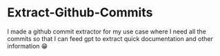 # Extract-Github-Commits
I made a github commit extractor for my use case where I need all the commits so that I can feed gpt to extract quick documentation and other information 😁
